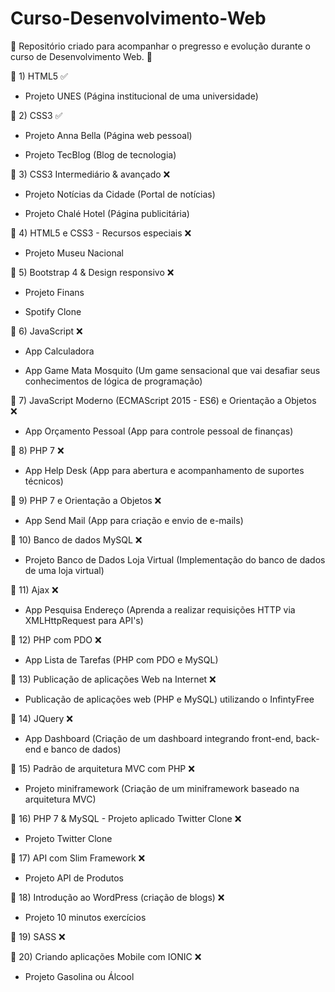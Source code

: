 # Curso-Desenvolvimento-Web

🎇 Repositório criado para acompanhar o pregresso e evolução durante o curso de Desenvolvimento Web. 🎇


 🎇 1) HTML5 ✅

- Projeto UNES (Página institucional de uma universidade)

🎇 2) CSS3 ✅

- Projeto Anna Bella (Página web pessoal)

- Projeto TecBlog (Blog de tecnologia)

🎇 3) CSS3 Intermediário & avançado ❌

- Projeto Notícias da Cidade (Portal de notícias) 

- Projeto Chalé Hotel (Página publicitária) 

🎇 4) HTML5 e CSS3 - Recursos especiais ❌

  - Projeto Museu Nacional

🎇 5) Bootstrap 4 & Design responsivo ❌

- Projeto Finans

- Spotify Clone

🎇 6) JavaScript ❌

- App Calculadora

- App Game Mata Mosquito (Um game sensacional que vai desafiar seus conhecimentos de lógica de programação)

🎇 7) JavaScript Moderno (ECMAScript 2015 - ES6) e Orientação a Objetos ❌

- App Orçamento Pessoal (App para controle pessoal de finanças)

🎇 8) PHP 7 ❌

- App Help Desk (App para abertura e acompanhamento de suportes técnicos)

🎇 9) PHP 7 e Orientação a Objetos ❌

- App Send Mail (App para criação e envio de e-mails)

🎇 10) Banco de dados MySQL ❌

- Projeto Banco de Dados Loja Virtual (Implementação do banco de dados de uma loja virtual)

🎇 11) Ajax ❌
 
- App Pesquisa Endereço (Aprenda a realizar requisições HTTP via XMLHttpRequest para API's)

🎇 12) PHP com PDO ❌

- App Lista de Tarefas (PHP com PDO e MySQL)

🎇 13) Publicação de aplicações Web na Internet ❌

  - Publicação de aplicações web (PHP e MySQL) utilizando o InfintyFree

🎇 14) JQuery ❌

- App Dashboard (Criação de um dashboard integrando front-end, back-end e banco de dados)

🎇 15) Padrão de arquitetura MVC com PHP ❌

- Projeto miniframework (Criação de um miniframework baseado na arquitetura MVC)

🎇 16) PHP 7 & MySQL - Projeto aplicado Twitter Clone ❌

- Projeto Twitter Clone

🎇 17) API com Slim Framework ❌

- Projeto API de Produtos

🎇 18) Introdução ao WordPress (criação de blogs) ❌

- Projeto 10 minutos exercícios

🎇 19) SASS ❌

🎇 20) Criando aplicações Mobile com IONIC ❌
- Projeto Gasolina ou Álcool
